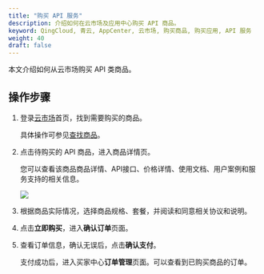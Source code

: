 ```yaml
---
title: "购买 API 服务"
description: 介绍如何在云市场及应用中心购买 API 商品。
keyword: QingCloud, 青云, AppCenter, 云市场, 购买商品, 购买应用, API 服务
weight: 40
draft: false
---
```


本文介绍如何从云市场购买 API 类商品。

## 操作步骤

1. 登录[云市场](https://marketplace.qingcloud.com/)首页，找到需要购买的商品。

   具体操作可参见[查找商品](../../10_find_app/)。

2. 点击待购买的 API 商品，进入商品详情页。

   您可以查看该商品商品详情、API接口、价格详情、使用文档、用户案例和服务支持的相关信息。

   <img src="../../../_images/um_purchase_api_1.png" />

3. 根据商品实际情况，选择商品规格、套餐，并阅读和同意相关协议和说明。

4. 点击**立即购买**，进入**确认订单**页面。

5. 查看订单信息，确认无误后，点击**确认支付**。

   支付成功后，进入买家中心**订单管理**页面。可以查看到已购买商品的订单。





